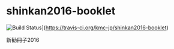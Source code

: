 # shinkan2016-booklet
![Build Status](https://travis-ci.org/kmc-jp/shinkan2016-booklet.svg?branch=master)](https://travis-ci.org/kmc-jp/shinkan2016-booklet)

新勧冊子2016
